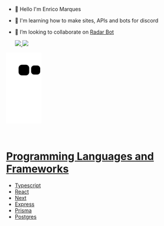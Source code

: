 - 👋 Hello I'm Enrico Marques
- 👀 I'm learning how to make sites, APIs and bots for discord
- 💞️ I’m looking to collaborate on [Radar Bot](https://radarbot.xyz)


  <div>
  <a href="https://github.com/Enrico1108">
  <img height="180em" src="https://github-readme-stats.vercel.app/api?username=Enrico1108&show_icons=true&theme=dracula&include_all_commits=true&count_private=true"/>
  <img height="180em" src="https://github-readme-stats.vercel.app/api/top-langs/?username=Enrico1108&layout=compact&langs_count=16&theme=dracula"/>
<div>

![Snake animation](https://github.com/Enrico1108/Enrico1108/blob/output/github-contribution-grid-snake.svg)
  
 <br>
 
# Programming Languages and Frameworks

- Typescript
- React
- Next
- Express
- Prisma
- Postgres 
